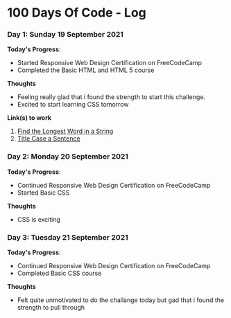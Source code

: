 # 100 Days Of Code - Log

### Day 1: Sunday 19 September 2021

**Today's Progress**: 
- Started Responsive Web Design Certification on FreeCodeCamp
- Completed the Basic HTML and HTML 5 course

**Thoughts** 
- Feeling really glad that i found the strength to start this challenge.
- Excited to start learning CSS tomorrow

**Link(s) to work**
1. [Find the Longest Word in a String](https://www.freecodecamp.com/challenges/find-the-longest-word-in-a-string)
2. [Title Case a Sentence](https://www.freecodecamp.com/challenges/title-case-a-sentence)

### Day 2: Monday 20 September 2021

**Today's Progress**: 
- Continued Responsive Web Design Certification on FreeCodeCamp
- Started Basic CSS

**Thoughts** 
- CSS is exciting

### Day 3: Tuesday 21 September 2021

**Today's Progress**: 
- Continued Responsive Web Design Certification on FreeCodeCamp
- Completed Basic CSS course

**Thoughts** 
- Felt quite unmotivated to do the challange today but gad that i found the strength to pull through
